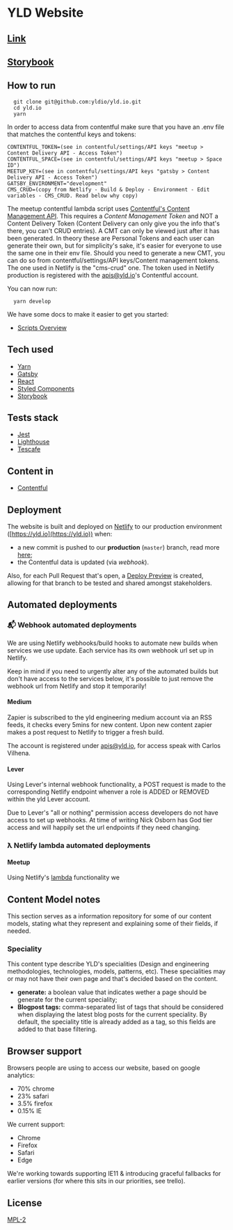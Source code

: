# YLD Website

## [Link](https://yldio.io/)

## [Storybook](https://yld-storybook.now.sh)

## How to run

```
  git clone git@github.com:yldio/yld.io.git
  cd yld.io
  yarn
```

In order to access data from contentful make sure that you have an .env file that matches the contentful keys and tokens:

```
CONTENTFUL_TOKEN=(see in contentful/settings/API keys "meetup > Content Delivery API - Access Token")
CONTENTFUL_SPACE=(see in contentful/settings/API keys "meetup > Space ID")
MEETUP_KEY=(see in contentful/settings/API keys "gatsby > Content Delivery API - Access Token")
GATSBY_ENVIRONMENT="development"
CMS_CRUD=(copy from Netlify - Build & Deploy - Environment - Edit variables - CMS_CRUD. Read below why copy)
```

The meetup contentful lambda script uses [Contentful's Content Management API](https://www.contentful.com/developers/docs/references/content-management-api/). This requires a _Content Management Token_ and NOT a Content Delivery Token (Content Delivery can only give you the info that's there, you can't CRUD entries). A CMT can only be viewed just after it has been generated. In theory these are Personal Tokens and each user can generate their own, but for simplicity's sake, it's easier for everyone to use the same one in their env file. Should you need to generate a new CMT, you can do so from contentful/settings/API keys/Content management tokens. The one used in Netlify is the "cms-crud" one. The token used in Netlify production is registered with the apis@yld.io's Contentful account.

You can now run:

```
  yarn develop
```

We have some docs to make it easier to get you started:

- [Scripts Overview](./docs/scripts.md)

## Tech used

- [Yarn](https://yarnpkg.com)
- [Gatsby](https://www.gatsbyjs.org/docs/)
- [React](https://reactjs.org)
- [Styled Components](https://styled-components.com)
- [Storybook](https://storybook.js.org/)

## Tests stack

- [Jest](https://jestjs.io/)
- [Lighthouse](https://www.gatsbyjs.org/docs/audit-with-lighthouse/)
- [Tescafe](https://devexpress.github.io/testcafe/)

## Content in

- [Contentful](https://contentful.com)

## Deployment

The website is built and deployed on [Netlify](https://netlify.com/) to our production environment ([https://yld.io](https://yld.io)) when:

- a new commit is pushed to our **production** (`master`) branch, read more [here](https://www.netlify.com/docs/continuous-deployment/);
- the Contentful data is updated (via _webhook_).

Also, for each Pull Request that's open, a [Deploy Preview](https://www.netlify.com/blog/2016/07/20/introducing-deploy-previews-in-netlify/) is created, allowing for that branch to be tested and shared amongst stakeholders.

## Automated deployments

### 📬 Webhook automated deployments

We are using Netlify webhooks/build hooks to automate new builds when services we use update. Each service has its own webhook url set up in Netlify.

Keep in mind if you need to urgently alter any of the automated builds but don't have access to the services below, it's possible to just remove the webhook url from Netlify and stop it temporarily!

#### Medium

Zapier is subscribed to the yld engineering medium account via an RSS feeds, it checks every 5mins for new content. Upon new content zapier makes a post request to Netlify to trigger a fresh build.

The account is registered under apis@yld.io, for access speak with Carlos Vilhena.

#### Lever

Using Lever's internal webhook functionality, a POST request is made to the corresponding Netlify endpoint whenver a role is ADDED or REMOVED within the yld Lever account.

Due to Lever's "all or nothing" permission access developers do not have access to set up webhooks. At time of writing Nick Osborn has God tier access and will happily set the url endpoints if they need changing.

### ƛ Netlify lambda automated deployments

#### Meetup

Using Netlify's [lambda](https://www.netlify.com/docs/functions/) functionality we 

## Content Model notes

This section serves as a information repository for some of our content models, stating what they represent and explaining some of their fields, if needed.

### Speciality

This content type describe YLD's specialities (Design and engineering methodologies, technologies, models, patterns, etc). These specialities may or may not have their own page and that's decided based on the content.

- **generate:** a boolean value that indicates wether a page should be generate for the current speciality;
- **Blogpost tags:** comma-separated list of tags that should be considered when displaying the latest blog posts for the current speciality. By default, the speciality title is already added as a tag, so this fields are added to that base filtering.

## Browser support

Browsers people are using to access our website, based on google analytics:

- 70% chrome
- 23% safari
- 3.5% firefox
- 0.15% IE

We current support:

- Chrome
- Firefox
- Safari
- Edge

We're working towards supporting IE11 & introducing graceful fallbacks for earlier versions (for where this sits in our priorities, see trello).

## License

[MPL-2](/LICENSE)
